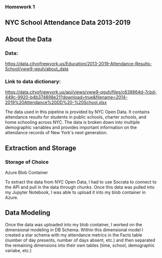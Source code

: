 ### Homework 1
## NYC School Attendance Data 2013-2019

## About the Data

### Data: 
https://data.cityofnewyork.us/Education/2013-2019-Attendance-Results-School/vww9-qguh/about_data

### Link to data dictionary:
https://data.cityofnewyork.us/api/views/vww9-qguh/files/c638864d-7cbd-449c-9920-b4b374898e21?download=true&filename=2014-2019%20Attendance%20DD%20-%20School.xlsx

The data used in this pipeline is provided by NYC Open Data. It contains attendance results for students in public schools, charter schools, and home schooling across NYC. The data is broken down into multiple demographic variables and provides important information on the attendance records of New York's next generation.

## Extraction and Storage
### Storage of Choice
Azure Blob Container

To extract the data from NYC Open Data, I had to use Socrata to connect to the API and pull in the data through chunks. Once this data was pulled into my Jupyter Notebook, I was able to upload it into my blob container in Azure.

## Data Modeling

Once the data was uploaded into my blob container, I worked on the dimensional modeling in DB Schema. Within this dimensional model I created a star schema with my attendance metrics in the Facts table (number of day presents, number of days absent, etc.) and then separated the remaining dimensions into their own tables (time, school, demographic variabe, etc.)
